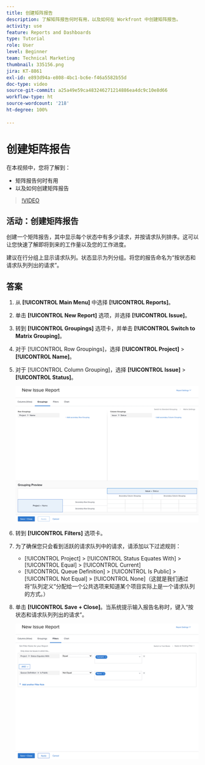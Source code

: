 ```yaml
---
title: 创建矩阵报告
description: 了解矩阵报告何时有用，以及如何在 Workfront 中创建矩阵报告。
activity: use
feature: Reports and Dashboards
type: Tutorial
role: User
level: Beginner
team: Technical Marketing
thumbnail: 335156.png
jira: KT-8861
exl-id: e893d94a-e808-4bc1-bc6e-f46a5582b55d
doc-type: video
source-git-commit: a25a49e59ca483246271214886ea4dc9c10e8d66
workflow-type: ht
source-wordcount: '218'
ht-degree: 100%

---
```


# 创建矩阵报告

在本视频中，您将了解到：

* 矩阵报告何时有用
* 以及如何创建矩阵报告

>[!VIDEO](https://video.tv.adobe.com/v/335156/?quality=12&learn=on)

## 活动：创建矩阵报告

创建一个矩阵报告，其中显示每个状态中有多少请求，并按请求队列排序。这可以让您快速了解即将到来的工作量以及您的工作进度。

建议在行分组上显示请求队列。状态显示为列分组。将您的报告命名为“按状态和请求队列列出的请求”。

## 答案

1. 从 **[!UICONTROL Main Menu]** 中选择 **[!UICONTROL Reports]**。
1. 单击 **[!UICONTROL New Report]** 选项，并选择 **[!UICONTROL Issue]**。
1. 转到 **[!UICONTROL Groupings]** 选项卡，并单击 **[!UICONTROL Switch to Matrix Grouping]**。
1. 对于 [!UICONTROL Row Groupings]，选择 **[!UICONTROL Project]** > **[!UICONTROL Name]**。
1. 对于 [!UICONTROL Column Grouping]，选择 **[!UICONTROL Issue]** > **[!UICONTROL Status]**。

   ![创建新的问题报告分组的屏幕图像](assets/matrix-report-groupings.png)

1. 转到 **[!UICONTROL Filters]** 选项卡。
1. 为了确保您只会看到活跃的请求队列中的请求，请添加以下过滤规则：

   * [!UICONTROL Project] > [!UICONTROL Status Equates With] > [!UICONTROL Equal] > [!UICONTROL Current]
   * [!UICONTROL Queue Definition] > [!UICONTROL Is Public] > [!UICONTROL Not Equal] > [!UICONTROL None]（这就是我们通过将“队列定义”分配给一个公共选项来知道某个项目实际上是一个请求队列的方式。）

1. 单击 **[!UICONTROL Save + Close]**。当系统提示输入报告名称时，键入“按状态和请求队列列出的请求”。

   ![创建新的问题报告过滤器的屏幕图像](assets/matrix-report-filters.png)
